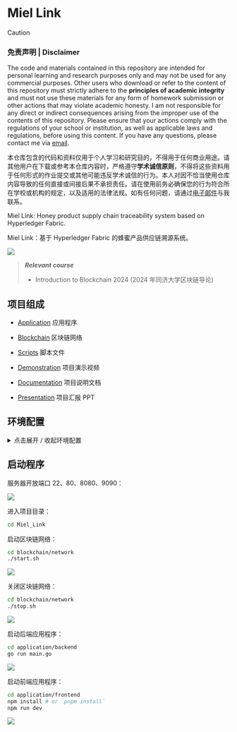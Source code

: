 # Miel Link

> [!CAUTION]
> ### 免责声明 | Disclaimer
>
> The code and materials contained in this repository are intended for personal learning and research purposes only and may not be used for any commercial purposes. Other users who download or refer to the content of this repository must strictly adhere to the **principles of academic integrity** and must not use these materials for any form of homework submission or other actions that may violate academic honesty. I am not responsible for any direct or indirect consequences arising from the improper use of the contents of this repository. Please ensure that your actions comply with the regulations of your school or institution, as well as applicable laws and regulations, before using this content. If you have any questions, please contact me via [email](mailto:minmuslin@outlook.com).
>
> 本仓库包含的代码和资料仅用于个人学习和研究目的，不得用于任何商业用途。请其他用户在下载或参考本仓库内容时，严格遵守**学术诚信原则**，不得将这些资料用于任何形式的作业提交或其他可能违反学术诚信的行为。本人对因不恰当使用仓库内容导致的任何直接或间接后果不承担责任。请在使用前务必确保您的行为符合所在学校或机构的规定，以及适用的法律法规。如有任何问题，请通过[电子邮件](mailto:minmuslin@outlook.com)与我联系。

Miel Link: Honey product supply chain traceability system based on Hyperledger Fabric.

Miel Link：基于 Hyperledger Fabric 的蜂蜜产品供应链溯源系统。

![](assets/Logo.png)

> ***Relevant course***
> * Introduction to Blockchain 2024 (2024 年同济大学区块链导论)

## 项目组成

* [Application](application)
应用程序

* [Blockchain](blockchain)
区块链网络

* [Scripts](scripts)
脚本文件

* [Demonstration](Demonstration.mp4)
项目演示视频

* [Documentation](Documentation.pdf)
项目说明文档

* [Presentation](Presentation.pptx)
项目汇报 PPT

## 环境配置

<details>
<summary>点击展开 / 收起环境配置</summary>

查看 Ubuntu 版本：

```bash
cat /etc/os-release
```

![](assets/2024-12-13_23-14-27.png)

查看 Git 版本：

```bash
git --version
```

![](assets/2024-12-13_23-14-44.png)

查看 Python 版本：

```bash
python --version
```

![](assets/2024-12-13_23-15-00.png)

克隆 GitHub 仓库：

```bash
git clone https://github.com/MinmusLin/Miel_Link
```

配置 Docker：

```bash
chmod +x Miel_Link/scripts/docker_install.sh
Miel_Link/scripts/docker_install.sh
```

![](assets/2024-12-13_23-10-49.png)

配置 Docker 用户组：

```bash
sudo usermod -aG docker $USER
newgrp docker
```

启动 Docker 服务：

```bash
sudo systemctl daemon-reload
sudo systemctl restart docker
sudo systemctl status docker
```

![](assets/2024-12-13_23-16-57.png)

配置 Golang：

```bash
wget https://golang.google.cn/dl/go1.19.linux-amd64.tar.gz
sudo tar -C /usr/local -xzf go1.19.linux-amd64.tar.gz
rm go1.19.linux-amd64.tar.gz
mkdir $HOME/go
```

编辑 `~/.bashrc` 文件：

```bash
nano ~/.bashrc
```

在 `~/.bashrc` 文件末尾添加：

```
export GOPATH=$HOME/go
export GOROOT=/usr/local/go
export PATH=$GOROOT/bin:$PATH
export PATH=$GOPATH/bin:$PATH
```

更新环境变量：

```bash
source  ~/.bashrc
```

查看 Golang 版本：

```bash
go version
```

![](assets/2024-12-13_23-18-42.png)

启用 Go 的模块支持：

```bash
go env -w GO111MODULE=on
```

配置 NVM：

```bash
chmod +x Miel_Link/scripts/nvm_install.sh
Miel_Link/scripts/nvm_install.sh
```

更新环境变量：

```bash
source  ~/.bashrc
```

查看 NVM 版本：

```bash
nvm --version
```

![](assets/2024-12-13_23-21-03.png)

配置 Node.js：

```bash
nvm install 16
```

查看 Node.js 版本：

```bash
node -v
```

![](assets/2024-12-13_23-22-22.png)

查看 npm 版本：

```bash
npm -v
```

![](assets/2024-12-13_23-22-37.png)

配置 Jq：

```bash
sudo apt install jq
```

编辑 `/etc/sysctl.conf` 文件：

```bash
sudo nano /etc/sysctl.conf
```

在 `/etc/sysctl.conf` 文件末尾添加：

```
fs.inotify.max_user_watches=524288
```

应用更改：

```bash
sudo sysctl -p
```

检查当前文件监视器数量：

```bash
cat /proc/sys/fs/inotify/max_user_watches
```

![](assets/2024-12-14_00-02-41.png)

下载 Hyperledger Fabric 镜像：

```bash
Miel_Link/blockchain/network/install-fabric.sh
```

![](assets/2024-12-13_23-26-21.png)

配置 Ngnix：

```bash
sudo apt update
sudo apt install nginx
sudo systemctl start nginx
sudo systemctl enable nginx
```

编辑 `/etc/nginx/sites-available/default` 文件：

```bash
sudo nano /etc/nginx/sites-available/default
```

```
server {
    listen 80;
    server_name {server_ip};

    location / {
        proxy_pass http://127.0.0.1:3000;
        proxy_set_header Host $host;
        proxy_set_header X-Real-IP $remote_addr;
        proxy_set_header X-Forwarded-For $proxy_add_x_forwarded_for;
        proxy_set_header X-Forwarded-Proto $scheme;
    }
}
```

测试 Nginx 配置：

```bash
sudo nginx -t
```

![](assets/2024-12-14_23-21-38.png)

重启 Nginx 服务：

```bash
sudo systemctl restart nginx
```

</details>

## 启动程序

服务器开放端口 22、80、8080、9090：

![](assets/2024-12-15_02-03-26.png)

进入项目目录：

```bash
cd Miel_Link
```

启动区块链网络：

```bash
cd blockchain/network
./start.sh
```

![](assets/2024-12-15_05-55-05.png)

关闭区块链网络：

```bash
cd blockchain/network
./stop.sh
```

![](assets/2024-12-15_05-55-18.png)

启动后端应用程序：

```bash
cd application/backend
go run main.go
```

![](assets/2024-12-14_22-55-50.png)

启动前端应用程序：

```bash
cd application/frontend
npm install # or `pnpm install`
npm run dev
```

![](assets/2024-12-14_23-11-33.png)
